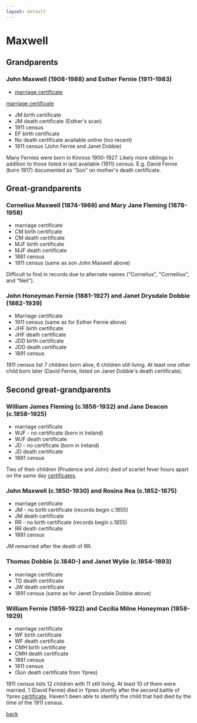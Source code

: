 ```yaml
---
layout: default
---
```


# Maxwell

## Grandparents

### John Maxwell (1908-1988) and Esther Fernie (1911-1983)
- [marriage certificate](#rfj1961.github.io/1932_marriage_john_maxwell_esther_fernie.jpg)

<a href="username.github.io/1932_marriage_john_maxwell_esther_fernie.pdf" target="_blank">marriage certificate</a>

- JM birth certificate
- JM death certificate (Esther's scan)
- 1911 census
- EF birth certificate
- No death certificate available online (too recent)
- 1911 census (John Fernie and Janet Dobbie)

Many Fernies were born in Kinross 1900-1927. Likely more siblings in addition to those listed in last available (1911) census. E.g. David Fernie (born 1917) documented as "Son" on mother's death certificate.

## Great-grandparents

### Cornelius Maxwell (1874-1969) and Mary Jane Fleming (1878-1958)
- marriage certificate
- CM birth certificate
- CM death certificate
- MJF birth certificate
- MJF death certificate
- 1881 census
- 1911 census (same as son John Maxwell above)

Difficult to find in records due to alternate names ("Cornelius", "Corneilius", and "Neil").

### John Honeyman Fernie (1881-1927) and Janet Drysdale Dobbie (1882-1939)
- Marriage certificate
- 1911 census (same as for Esther Fernie above)
- JHF birth certificate
- JHF death certificate
- JDD birth certificate
- JDD death certificate
- 1891 census

1911 census list 7 children born alive, 6 children still living. At least one other child born later (David Fernie, listed on Janet Dobbie's death certificate).

## Second great-grandparents

### William James Fleming (c.1856-1932) and Jane Deacon (c.1858-1925)
- marriage certificate
- WJF - no certificate (born in Ireland)
- WJF death certificate
- JD - no certificate (born in Ireland)
- JD death certificate
- 1881 census

Two of their children (Prudence and John) died of scarlet fever hours apart on the same day [certificates]().

### John Maxwell (c.1850-1930) and Rosina Rea (c.1852-1875)
- marriage certificate
- JM - no birth certificate (records begin c.1855)
- JM death certificate
- RR - no birth certificate (records begin c.1855)
- RR death certificate
- 1881 census

JM remarried after the death of RR.

### Thomas Dobbie (c.1840-) and Janet Wylie (c.1854-1893)
- marriage certificate
- TD death certificate
- JW death certificate
- 1891 census (same as for Janet Drysdale Dobbie above)

### William Fernie (1856-1922) and Cecilia Milne Honeyman (1858-1929)
- marriage  certificate
- WF birth certificate
- WF death certificate
- CMH birth certificate
- CMH death certificate
- 1881 census
- 1911 census
- (Son death certificate from Ypres)

1911 census lists 12 children with 11 still living. At least 10 of them were married. 1 (David Fernie) died in Ypres shortly after the second battle of Ypres [certificate](). Haven't been able to identify the child that had died by the time of the 1911 census.

[back](./)
